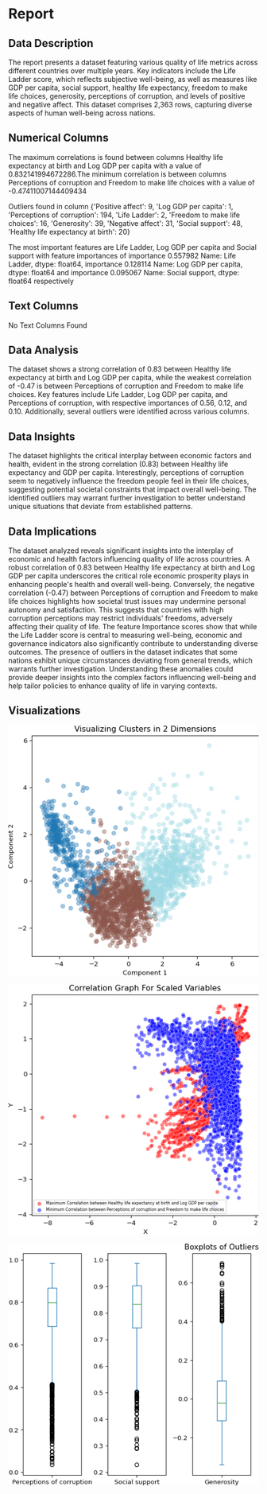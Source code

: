 # Report

## Data Description 
 
The report presents a dataset featuring various quality of life metrics across different countries over multiple years. Key indicators include the Life Ladder score, which reflects subjective well-being, as well as measures like GDP per capita, social support, healthy life expectancy, freedom to make life choices, generosity, perceptions of corruption, and levels of positive and negative affect. This dataset comprises 2,363 rows, capturing diverse aspects of human well-being across nations.
 
## Numerical Columns

The maximum correlations is found between columns Healthy life expectancy at birth and Log GDP per capita with a value of 0.832141994672286.The minimum correlation is between columns Perceptions of corruption and Freedom to make life choices with a value of -0.47411007144409434

Outliers found in column {'Positive affect': 9, 'Log GDP per capita': 1, 'Perceptions of corruption': 194, 'Life Ladder': 2, 'Freedom to make life choices': 16, 'Generosity': 39, 'Negative affect': 31, 'Social support': 48, 'Healthy life expectancy at birth': 20}

The most important features are Life Ladder, Log GDP per capita and Social support with feature importances of importance    0.557982
Name: Life Ladder, dtype: float64, importance    0.128114
Name: Log GDP per capita, dtype: float64 and importance    0.095067
Name: Social support, dtype: float64 respectively

## Text Columns

No Text Columns Found

## Data Analysis 

The dataset shows a strong correlation of 0.83 between Healthy life expectancy at birth and Log GDP per capita, while the weakest correlation of -0.47 is between Perceptions of corruption and Freedom to make life choices. Key features include Life Ladder, Log GDP per capita, and Perceptions of corruption, with respective importances of 0.56, 0.12, and 0.10. Additionally, several outliers were identified across various columns.
 
## Data Insights 

The dataset highlights the critical interplay between economic factors and health, evident in the strong correlation (0.83) between Healthy life expectancy and GDP per capita. Interestingly, perceptions of corruption seem to negatively influence the freedom people feel in their life choices, suggesting potential societal constraints that impact overall well-being. The identified outliers may warrant further investigation to better understand unique situations that deviate from established patterns.
 
## Data Implications 

The dataset analyzed reveals significant insights into the interplay of economic and health factors influencing quality of life across countries. A robust correlation of 0.83 between Healthy life expectancy at birth and Log GDP per capita underscores the critical role economic prosperity plays in enhancing people's health and overall well-being. Conversely, the negative correlation (-0.47) between Perceptions of corruption and Freedom to make life choices highlights how societal trust issues may undermine personal autonomy and satisfaction. This suggests that countries with high corruption perceptions may restrict individuals' freedoms, adversely affecting their quality of life. The feature Importance scores show that while the Life Ladder score is central to measuring well-being, economic and governance indicators also significantly contribute to understanding diverse outcomes. The presence of outliers in the dataset indicates that some nations exhibit unique circumstances deviating from general trends, which warrants further investigation. Understanding these anomalies could provide deeper insights into the complex factors influencing well-being and help tailor policies to enhance quality of life in varying contexts.

## Visualizations

![Cluster_visualization.png](/happiness\Cluster_visualization.png)

![correlation_graph.png](/happiness\correlation_graph.png)

![outlier_boxplots.png](/happiness\outlier_boxplots.png)



